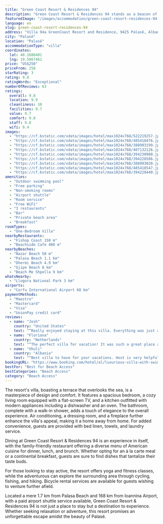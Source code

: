 ```yaml
---
title: "Green Coast Resort & Residences 94"
description: "Green Coast Resort & Residences 94 stands as a beacon of luxury just 200 meters from the pristine shores of Nazar Beach in Palasë, offering guests an unparalleled blend of comfort and natural beauty."
featuredImage: "/images/accommodation/green-coast-resort-residences-94-522219257.jpg"
language: en
slug: green-coast-resort-residences-94
address: "Villa 94a GreenCoast Resort and Residence, 9425 Palasë, Albania"
city: "Palasë"
location: "Palasë"
accommodationType: "villa"
coordinates:
  lat: 40.1688401
  lng: 19.5867461
price: "US$258"
priceFrom: 258
starRating: 3
rating: 9.8
ratingWords: "Exceptional"
numberOfReviews: 63
ratings:
  overall: 9.8
  location: 9.9
  cleanliness: 10
  facilities: 9.7
  value: 9.7
  comfort: 9.8
  staff: 9.8
  wifi: 9.4
images:
  - "https://cf.bstatic.com/xdata/images/hotel/max1024x768/522219257.jpg?k=5dbbd998ed1da98919282cf12cc8f1e216070780361f8ea25e4e8ae3d117ba74&o=&hp=1"
  - "https://cf.bstatic.com/xdata/images/hotel/max1024x768/485418476.jpg?k=689e6641404f2b7c4e7ad96db1c70fe30d67733cfa52729626b2ac89b7d8eeb8&o=&hp=1"
  - "https://cf.bstatic.com/xdata/images/hotel/max1024x768/388993199.jpg?k=38f24a8b3c620e6e3a7089d2d039df886b0d6844c24c2311e50ab25d09eac35b&o=&hp=1"
  - "https://cf.bstatic.com/xdata/images/hotel/max1024x768/407132126.jpg?k=7b5bb3b9125b7924ea873fb65e88e1ce13e1fba957bfc4bd3a612f676d6fa155&o=&hp=1"
  - "https://cf.bstatic.com/xdata/images/hotel/max1024x768/394230980.jpg?k=7123f4535b9bab614d2cb845ae967f5cda5e38f51df6ff596bdef3b283234867&o=&hp=1"
  - "https://cf.bstatic.com/xdata/images/hotel/max1024x768/394228586.jpg?k=674b791971d7d8c2a5b037d230e5091b634b5fd3795feabb8a873131b64fb835&o=&hp=1"
  - "https://cf.bstatic.com/xdata/images/hotel/max1024x768/388993020.jpg?k=62c4d10db22ff7b3b5045a80414857c2d9f8ba7bfb49c853d6d0dcdd9b729fcf&o=&hp=1"
  - "https://cf.bstatic.com/xdata/images/hotel/max1024x768/485418547.jpg?k=50033ddf8022273e65f3b1a7990e58677dd5bd43dbab653d87252c6168fdf50a&o=&hp=1"
  - "https://cf.bstatic.com/xdata/images/hotel/max1024x768/394228440.jpg?k=6f38bf970b12f941102c543848483465251a8d1d651de45c447fc9e5697626e7&o=&hp=1"
amenities:
  - "Outdoor swimming pool"
  - "Free parking"
  - "Non-smoking rooms"
  - "Airport shuttle"
  - "Room service"
  - "Free WiFi"
  - "3 restaurants"
  - "Bar"
  - "Private beach area"
  - "Breakfast"
roomTypes:
  - "One-Bedroom Villa"
nearbyRestaurants:
  - "Fishop Coast 150 m"
  - "Beachside Cafe 400 m"
nearbyBeaches:
  - "Nazar Beach 50 m"
  - "Palasa Beach 1.1 km"
  - "Dhermi Beach 4.9 km"
  - "Gjipe Beach 8 km"
  - "Beach Me Shpella 9 km"
whatsNearby:
  - "Llogora National Park 3 km"
airports:
  - "Corfu International Airport 68 km"
paymentMethods:
  - "Maestro"
  - "Mastercard"
  - "Visa"
  - "UnionPay credit card"
reviews:
  - name: "Josh"
    country: "United States"
    text: "“Really enjoyed staying at this villa. Everything was just as the pictures. The bed was extremely comfortable, the wifi was really good, most of all the swimming pool made the stay perfect.”"
  - name: "Floriana"
    country: "Netherlands"
    text: "“The perfect villa for vacation! It was such a great place and I would love to come back again.”"
  - name: "Xhuli"
    country: "Albania"
    text: "“Best villa to have for your vacations. Host is very helpful and nice 😁”"
bookingURL: "https://www.booking.com/hotel/al/luxurious-villa-with-swimming-pool.en-gb.html?aid=8035640"
bestFor: "Best for Beach Access"
bestCategories: "Beach Access"
category: "Beach Access"
---
```


The resort's villa, boasting a terrace that overlooks the sea, is a masterpiece of design and comfort. It features a spacious bedroom, a cozy living room equipped with a flat-screen TV, and a kitchen outfitted with modern appliances including a dishwasher and an oven. The bathroom, complete with a walk-in shower, adds a touch of elegance to the overall experience. Air conditioning, a dressing room, and a fireplace further enhance the villa's appeal, making it a home away from home. For added convenience, guests are provided with bed linen, towels, and laundry service.

Dining at Green Coast Resort & Residences 94 is an experience in itself, with the family-friendly restaurant offering a diverse menu of American cuisine for dinner, lunch, and brunch. Whether opting for an à la carte meal or a continental breakfast, guests are sure to find dishes that tantalize their taste buds.

For those looking to stay active, the resort offers yoga and fitness classes, while the adventurous can explore the surrounding area through cycling, fishing, and hiking. Bicycle rental services are available for guests wishing to venture further afield.

Located a mere 1.7 km from Palasa Beach and 168 km from Ioannina Airport, with a paid airport shuttle service available, Green Coast Resort & Residences 94 is not just a place to stay but a destination to experience. Whether seeking relaxation or adventure, this resort promises an unforgettable escape amidst the beauty of Palasë.